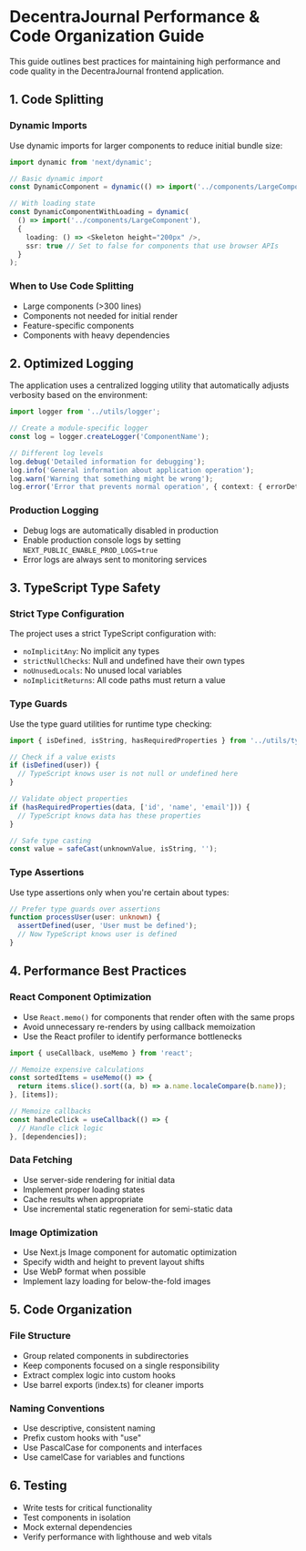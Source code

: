 # DecentraJournal Performance & Code Organization Guide

This guide outlines best practices for maintaining high performance and code quality in the DecentraJournal frontend application.

## 1. Code Splitting

### Dynamic Imports

Use dynamic imports for larger components to reduce initial bundle size:

```typescript
import dynamic from 'next/dynamic';

// Basic dynamic import
const DynamicComponent = dynamic(() => import('../components/LargeComponent'));

// With loading state
const DynamicComponentWithLoading = dynamic(
  () => import('../components/LargeComponent'),
  {
    loading: () => <Skeleton height="200px" />,
    ssr: true // Set to false for components that use browser APIs
  }
);
```

### When to Use Code Splitting

- Large components (>300 lines)
- Components not needed for initial render
- Feature-specific components
- Components with heavy dependencies

## 2. Optimized Logging

The application uses a centralized logging utility that automatically adjusts verbosity based on the environment:

```typescript
import logger from '../utils/logger';

// Create a module-specific logger
const log = logger.createLogger('ComponentName');

// Different log levels
log.debug('Detailed information for debugging');
log.info('General information about application operation');
log.warn('Warning that something might be wrong');
log.error('Error that prevents normal operation', { context: { errorDetails } });
```

### Production Logging

- Debug logs are automatically disabled in production
- Enable production console logs by setting `NEXT_PUBLIC_ENABLE_PROD_LOGS=true`
- Error logs are always sent to monitoring services

## 3. TypeScript Type Safety

### Strict Type Configuration

The project uses a strict TypeScript configuration with:

- `noImplicitAny`: No implicit any types
- `strictNullChecks`: Null and undefined have their own types
- `noUnusedLocals`: No unused local variables
- `noImplicitReturns`: All code paths must return a value

### Type Guards

Use the type guard utilities for runtime type checking:

```typescript
import { isDefined, isString, hasRequiredProperties } from '../utils/type-guards';

// Check if a value exists
if (isDefined(user)) {
  // TypeScript knows user is not null or undefined here
}

// Validate object properties
if (hasRequiredProperties(data, ['id', 'name', 'email'])) {
  // TypeScript knows data has these properties
}

// Safe type casting
const value = safeCast(unknownValue, isString, '');
```

### Type Assertions

Use type assertions only when you're certain about types:

```typescript
// Prefer type guards over assertions
function processUser(user: unknown) {
  assertDefined(user, 'User must be defined');
  // Now TypeScript knows user is defined
}
```

## 4. Performance Best Practices

### React Component Optimization

- Use `React.memo()` for components that render often with the same props
- Avoid unnecessary re-renders by using callback memoization
- Use the React profiler to identify performance bottlenecks

```typescript
import { useCallback, useMemo } from 'react';

// Memoize expensive calculations
const sortedItems = useMemo(() => {
  return items.slice().sort((a, b) => a.name.localeCompare(b.name));
}, [items]);

// Memoize callbacks
const handleClick = useCallback(() => {
  // Handle click logic
}, [dependencies]);
```

### Data Fetching

- Use server-side rendering for initial data
- Implement proper loading states
- Cache results when appropriate
- Use incremental static regeneration for semi-static data

### Image Optimization

- Use Next.js Image component for automatic optimization
- Specify width and height to prevent layout shifts
- Use WebP format when possible
- Implement lazy loading for below-the-fold images

## 5. Code Organization

### File Structure

- Group related components in subdirectories
- Keep components focused on a single responsibility
- Extract complex logic into custom hooks
- Use barrel exports (index.ts) for cleaner imports

### Naming Conventions

- Use descriptive, consistent naming
- Prefix custom hooks with "use"
- Use PascalCase for components and interfaces
- Use camelCase for variables and functions

## 6. Testing

- Write tests for critical functionality
- Test components in isolation
- Mock external dependencies
- Verify performance with lighthouse and web vitals
